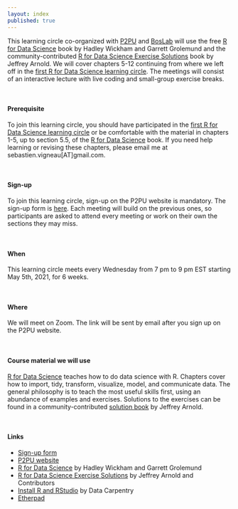 ```yaml
---
layout: index
published: true
---
```


This learning circle co-organized with [P2PU](https://www.p2pu.org/en/) and [BosLab](https://www.boslab.org/) will use the free [R for Data Science](https://r4ds.had.co.nz/) book by Hadley Wickham and Garrett Grolemund  and the community-contributed [R for Data Science Exercise Solutions](https://jrnold.github.io/r4ds-exercise-solutions/index.html) book by Jeffrey Arnold. We will cover chapters 5-12 continuing from where we left off in the [first R for Data Science learning circle](https://svigneau.github.io/r4ds-lc-2021-03/). The meetings will consist of an interactive lecture with live coding and small-group exercise breaks.

<br>

#### Prerequisite

To join this learning circle, you should have participated in the [first R for Data Science learning circle](https://svigneau.github.io/r4ds-lc-2021-03/) or be comfortable with the material in chapters 1-5, up to section 5.5, of the [R for Data Science](https://r4ds.had.co.nz/) book. If you need help learning or revising these chapters, please email me at sebastien.vigneau[AT]gmail.com.

<br>

#### Sign-up

To join this learning circle, sign-up on the P2PU website is mandatory. The sign-up form is [here](https://learningcircles.p2pu.org/en/signup/online-1645/). Each meeting will build on the previous ones, so participants are asked to attend every meeting or work on their own the sections they may miss.

<br>

#### When

This learning circle meets every Wednesday from 7 pm to 9 pm EST starting May 5th, 2021, for 6 weeks.

<br>

#### Where

We will meet on Zoom. The link will be sent by email after you sign up on the P2PU website.

<br>

#### Course material we will use

[R for Data Science](https://r4ds.had.co.nz/) teaches how to do data science with R. Chapters cover how to import, tidy, transform, visualize, model, and communicate data. The general philosophy is to teach the most useful skills first, using an abundance of examples and exercises. Solutions to the exercises can be found in a community-contributed [solution book](https://jrnold.github.io/r4ds-exercise-solutions/) by Jeffrey Arnold.

<br>

#### Links

* [Sign-up form](https://learningcircles.p2pu.org/en/signup/online-1544/)
* [P2PU website](https://www.p2pu.org/en/)
* [R for Data Science](https://r4ds.had.co.nz/) by Hadley Wickham and Garrett Grolemund
* [R for Data Science Exercise Solutions](https://jrnold.github.io/r4ds-exercise-solutions/index.html) by Jeffrey Arnold and Contributors
* [Install R and RStudio](https://datacarpentry.org/R-ecology-lesson/#install-r-and-rstudio) by Data Carpentry
* [Etherpad](https://etherpad.p2pu.org/p/r4ds-lc-2021-05)
